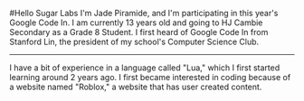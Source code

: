 #Hello Sugar Labs
I'm Jade Piramide, and I'm participating in this year's Google Code In.
I am currently 13 years old and going to HJ Cambie Secondary as a Grade 8 Student.
I first heard of Google Code In from Stanford Lin, the president of my school's Computer Science Club.

------

I have a bit of experience in a language called "Lua," which I first started learning around 2 years ago.
I first became interested in coding because of a website named "Roblox," a website that has user created content.
